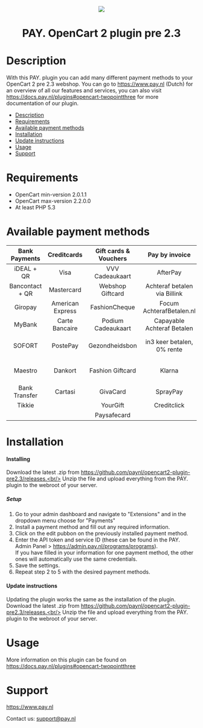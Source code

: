 <p align="center">
  <img src="https://www.pay.nl/uploads/1/brands/main_logo.png" />
</p>
<h1 align="center">PAY. OpenCart 2 plugin pre 2.3</h1>

# Description

With this PAY. plugin you can add many different payment methods to your OpenCart 2 pre 2.3 webshop. You can go to https://www.pay.nl (Dutch) for an overview of all our features and services, you can also visit https://docs.pay.nl/plugins#opencart-twopointthree for more documentation of our plugin.

- [Description](#description)
- [Requirements](#description)
- [Available payment methods](#available-payment-methods)
- [Installation](#installation)
- [Update instructions](#update-instructions)
- [Usage](#usage)
- [Support](#support)

# Requirements
- OpenCart min-version 2.0.1.1<br>
- OpenCart max-version 2.2.0.0<br>
- At least PHP 5.3

# Available payment methods

Bank Payments  | Creditcards | Gift cards & Vouchers | Pay by invoice | Others | 
:-----------: | :-----------: | :-----------: | :-----------: | :-----------: |
iDEAL + QR |Visa | VVV Cadeaukaart | AfterPay | PayPal |
Bancontact + QR |  Mastercard | Webshop Giftcard | Achteraf betalen via Billink | WeChatPay | 
Giropay |American Express | FashionCheque |Focum AchterafBetalen.nl | AmazonPay |
MyBank | Carte Bancaire | Podium Cadeaukaart | Capayable Achteraf Betalen | Cashly | 
SOFORT | PostePay | Gezondheidsbon | in3 keer betalen, 0% rente | Pay Fixed Price (phone) |
Maestro | Dankort | Fashion Giftcard | Klarna | Instore Payments (POS) |
Bank Transfer | Cartasi | GivaCard | SprayPay | Przelewy24 | 
| Tikkie | | YourGift | Creditclick | Apple Pay | 
| | | Paysafecard |

# Installation
#### Installing

Download the latest .zip from https://github.com/paynl/opencart2-plugin-pre2.3/releases.<br/>
Unzip the file and upload everything from the PAY. plugin to the webroot of your server.


##### Setup

1. Go to your admin dashboard and navigate to "Extensions" and in the dropdown menu choose for "Payments"
2. Install a payment method and fill out any required information.
3. Click on the edit pubbon on the previously installed payment method.
4. Enter the API token and service ID (these can be found in the PAY. Admin Panel > https://admin.pay.nl/programs/programs).<br/>If you have filled in your information for one payment method, the other ones will automatically use the same credentials.
5. Save the settings.
6. Repeat step 2 to 5 with the desired payment methods.


#### Update instructions

Updating the plugin works the same as the installation of the plugin.<br/>
Download the latest .zip from https://github.com/paynl/opencart2-plugin-pre2.3/releases.<br/>
Unzip the file and upload everything from the PAY. plugin to the webroot of your server.

# Usage

More information on this plugin can be found on https://docs.pay.nl/plugins#opencart-twopointthree

# Support
https://www.pay.nl

Contact us: support@pay.nl
